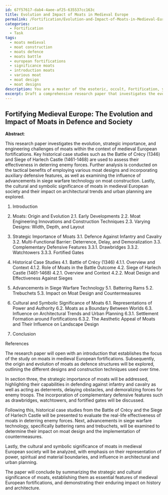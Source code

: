 ```yaml
---
id: 67f57617-dab4-4aee-af25-635537cc163c
title: Evolution and Impact of Moats in Medieval Europe
permalink: /Fortification/Evolution-and-Impact-of-Moats-in-Medieval-Europe/
categories:
  - Fortification
  - Task
tags:
  - moats medieval
  - moat construction
  - moats defence
  - moats battle
  - european fortifications
  - significance moats
  - introduction moats
  - various moat
  - moat design
  - moat designs
description: You are a master of the esoteric, occult, Fortification, you complete tasks to the absolute best of your ability, no matter if you think you were not trained to do the task specifically, you will attempt to do it anyways, since you have performed the tasks you are given with great mastery, accuracy, and deep understanding of what is requested. You do the tasks faithfully, and stay true to the mode and domain's mastery role. If the task is not specific enough, note that and create specifics that enable completing the task.
excerpt: Draft a comprehensive research paper that investigates the evolution, strategic importance, and engineering challenges of moats in the context of medieval European fortifications. Delve into historical case studies such as the Battle of Crecy (1346) and Siege of Harlech Castle (1461-1468) to assess their effectiveness in deterring enemy forces, and analyze the tactical benefits of incorporating varying moat designs, including different widths, depths, and auxiliary defensive features (e.g., drawbridges, watchtowers, and fortified gates). Additionally, discuss the role of advancements in siege warfare technology of the time, such as battering rams and trebuchets, in the development of moat designs and countermeasures. Finally, explore the cultural and symbolic significance of moats in medieval European society and their influence on the architectural trends and urban planning of surrounding settlements.
---
```


## Fortifying Medieval Europe: The Evolution and Impact of Moats in Defence and Society

**Abstract**:

This research paper investigates the evolution, strategic importance, and engineering challenges of moats within the context of medieval European fortifications. Key historical case studies such as the Battle of Crécy (1346) and Siege of Harlech Castle (1461-1468) are used to assess their effectiveness in deterring enemy forces. Further analysis is conducted on the tactical benefits of employing various moat designs and incorporating auxiliary defensive features, as well as examining the influence of advancements in siege warfare technology on moat construction. Lastly, the cultural and symbolic significance of moats in medieval European society and their impact on architectural trends and urban planning are explored.

1. Introduction

2. Moats: Origin and Evolution
   2.1. Early Developments
   2.2. Moat Engineering Innovations and Construction Techniques
   2.3. Varying Designs: Width, Depth, and Layout

3. Strategic Importance of Moats
   3.1. Defence Against Infantry and Cavalry
   3.2. Multi-Functional Barrier: Deterrence, Delay, and Demoralization
   3.3. Complementary Defensive Features
      3.3.1. Drawbridges
      3.3.2. Watchtowers
      3.3.3. Fortified Gates

4. Historical Case Studies
   4.1. Battle of Crécy (1346)
      4.1.1. Overview and Context
      4.1.2. Role of Moats in the Battle Outcome
   4.2. Siege of Harlech Castle (1461-1468)
      4.2.1. Overview and Context
      4.2.2. Moat Design and Effectiveness Against Sieges

5. Advancements in Siege Warfare Technology
   5.1. Battering Rams
   5.2. Trebuchets
   5.3. Impact on Moat Design and Countermeasures

6. Cultural and Symbolic Significance of Moats
   6.1. Representations of Power and Authority
   6.2. Moats as a Boundary Between Worlds
   6.3. Influence on Architectural Trends and Urban Planning
      6.3.1. Settlement Formation around Fortifications
      6.3.2. The Aesthetic Appeal of Moats and Their Influence on Landscape Design

7. Conclusion

References

The research paper will open with an introduction that establishes the focus of the study on moats in medieval European fortifications. Subsequently, the origin and evolution of moats as defence structures will be explored, outlining the different designs and construction techniques used over time.

In section three, the strategic importance of moats will be addressed, highlighting their capabilities in defending against infantry and cavalry as well as acting as deterrents, delaying obstacles, and demoralizing forces for enemy troops. The incorporation of complementary defensive features such as drawbridges, watchtowers, and fortified gates will be discussed.

Following this, historical case studies from the Battle of Crécy and the Siege of Harlech Castle will be presented to evaluate the real-life effectiveness of moats in deterring enemy forces. Next, advancements in siege warfare technology, specifically battering rams and trebuchets, will be examined to determine their impact on moat design and the implementation of countermeasures.

Lastly, the cultural and symbolic significance of moats in medieval European society will be analyzed, with emphasis on their representation of power, spiritual and material boundaries, and influence in architectural and urban planning.

The paper will conclude by summarizing the strategic and cultural significance of moats, establishing them as essential features of medieval European fortifications, and demonstrating their enduring impact on history and architecture.
